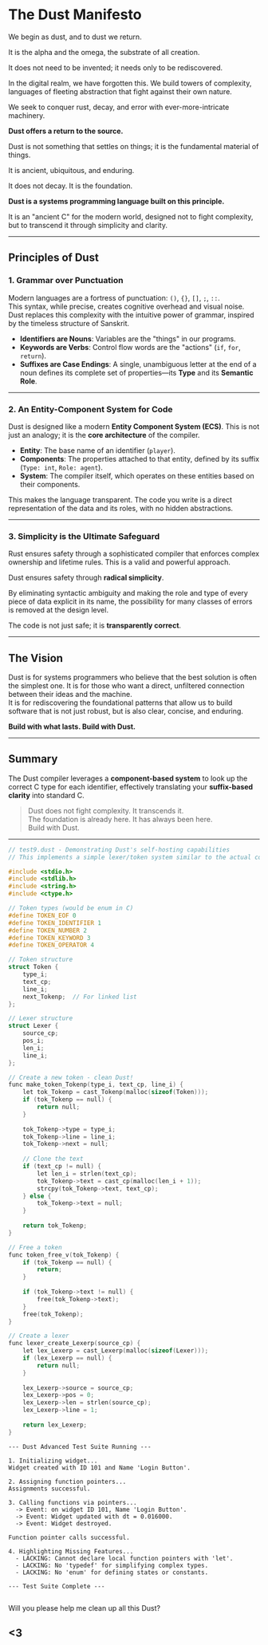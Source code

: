 # The Dust Manifesto

We begin as dust, and to dust we return. 

It is the alpha and the omega, the substrate of all creation. 

It does not need to be invented; it needs only to be rediscovered.

In the digital realm, we have forgotten this. We build towers of complexity, languages of fleeting abstraction that fight against their own nature. 

We seek to conquer rust, decay, and error with ever-more-intricate machinery.  

**Dust offers a return to the source.**

Dust is not something that settles on things; it is the fundamental material of things. 

It is ancient, ubiquitous, and enduring. 

It does not decay. It is the foundation.  

**Dust is a systems programming language built on this principle.**  

It is an "ancient C" for the modern world, designed not to fight complexity, but to transcend it through simplicity and clarity.  

---

## Principles of Dust

### 1. Grammar over Punctuation
Modern languages are a fortress of punctuation: `()`, `{}`, `[]`, `;`, `::`.  
This syntax, while precise, creates cognitive overhead and visual noise. Dust replaces this complexity with the intuitive power of grammar, inspired by the timeless structure of Sanskrit.

- **Identifiers are Nouns**: Variables are the "things" in our programs.
- **Keywords are Verbs**: Control flow words are the "actions" (`if`, `for`, `return`).
- **Suffixes are Case Endings**: A single, unambiguous letter at the end of a noun defines its complete set of properties—its **Type** and its **Semantic Role**.  


---

### 2. An Entity-Component System for Code
Dust is designed like a modern **Entity Component System (ECS)**. This is not just an analogy; it is the **core architecture** of the compiler.

- **Entity**: The base name of an identifier (`player`).
- **Components**: The properties attached to that entity, defined by its suffix (`Type: int`, `Role: agent`).
- **System**: The compiler itself, which operates on these entities based on their components.

This makes the language transparent. The code you write is a direct representation of the data and its roles, with no hidden abstractions.

---

### 3. Simplicity is the Ultimate Safeguard
Rust ensures safety through a sophisticated compiler that enforces complex ownership and lifetime rules. This is a valid and powerful approach.  

Dust ensures safety through **radical simplicity**.

By eliminating syntactic ambiguity and making the role and type of every piece of data explicit in its name, the possibility for many classes of errors is removed at the design level.  

The code is not just safe; it is **transparently correct**.

---

## The Vision
Dust is for systems programmers who believe that the best solution is often the simplest one. 
It is for those who want a direct, unfiltered connection between their ideas and the machine.  
It is for rediscovering the foundational patterns that allow us to build software that is not just robust, but is also clear, concise, and enduring.  

**Build with what lasts. Build with Dust.**

---

## Summary
The Dust compiler leverages a **component-based system** to look up the correct C type for each identifier, effectively translating your **suffix-based clarity** into standard C.  

> Dust does not fight complexity. It transcends it.  
> The foundation is already here. It has always been here.  
> Build with Dust.

---

```c
// test9.dust - Demonstrating Dust's self-hosting capabilities
// This implements a simple lexer/token system similar to the actual compiler

#include <stdio.h>
#include <stdlib.h>
#include <string.h>
#include <ctype.h>

// Token types (would be enum in C)
#define TOKEN_EOF 0
#define TOKEN_IDENTIFIER 1
#define TOKEN_NUMBER 2
#define TOKEN_KEYWORD 3
#define TOKEN_OPERATOR 4

// Token structure
struct Token {
    type_i;
    text_cp;
    line_i;
    next_Tokenp;  // For linked list
};

// Lexer structure
struct Lexer {
    source_cp;
    pos_i;
    len_i;
    line_i;
};

// Create a new token - clean Dust!
func make_token_Tokenp(type_i, text_cp, line_i) {
    let tok_Tokenp = cast_Tokenp(malloc(sizeof(Token)));
    if (tok_Tokenp == null) {
        return null;
    }
    
    tok_Tokenp->type = type_i;
    tok_Tokenp->line = line_i;
    tok_Tokenp->next = null;
    
    // Clone the text
    if (text_cp != null) {
        let len_i = strlen(text_cp);
        tok_Tokenp->text = cast_cp(malloc(len_i + 1));
        strcpy(tok_Tokenp->text, text_cp);
    } else {
        tok_Tokenp->text = null;
    }
    
    return tok_Tokenp;
}

// Free a token
func token_free_v(tok_Tokenp) {
    if (tok_Tokenp == null) {
        return;
    }
    
    if (tok_Tokenp->text != null) {
        free(tok_Tokenp->text);
    }
    free(tok_Tokenp);
}

// Create a lexer
func lexer_create_Lexerp(source_cp) {
    let lex_Lexerp = cast_Lexerp(malloc(sizeof(Lexer)));
    if (lex_Lexerp == null) {
        return null;
    }
    
    lex_Lexerp->source = source_cp;
    lex_Lexerp->pos = 0;
    lex_Lexerp->len = strlen(source_cp);
    lex_Lexerp->line = 1;
    
    return lex_Lexerp;
}
```
```
--- Dust Advanced Test Suite Running ---

1. Initializing widget...
Widget created with ID 101 and Name 'Login Button'.

2. Assigning function pointers...
Assignments successful.

3. Calling functions via pointers...
  -> Event: on widget ID 101, Name 'Login Button'.
  -> Event: Widget updated with dt = 0.016000.
  -> Event: Widget destroyed.

Function pointer calls successful.

4. Highlighting Missing Features...
  - LACKING: Cannot declare local function pointers with 'let'.
  - LACKING: No 'typedef' for simplifying complex types.
  - LACKING: No 'enum' for defining states or constants.

--- Test Suite Complete ---


```

Will you please help me clean up all this Dust?

<3 
---


